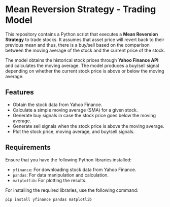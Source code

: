 # Mean Reversion Strategy - Trading Model

This repository contains a Python script that executes a **Mean Reversion Strategy** to trade stocks. It assumes that asset price will revert back to their previous mean and thus, there is a buy/sell based on the comparison between the moving average of the stock and the current price of the stock.

The model obtains the historical stock prices through **Yahoo Finance API** and calculates the moving average. The model produces a buy/sell signal depending on whether the current stock price is above or below the moving average.

## Features
- Obtain the stock data from Yahoo Finance.
- Calculate a simple moving average (SMA) for a given stock.
- Generate buy signals in case the stock price goes below the moving average.
- Generate sell signals when the stock price is above the moving average.
- Plot the stock price, moving average, and buy/sell signals.

## Requirements

Ensure that you have the following Python libraries installed:

- `yfinance`: For downloading stock data from Yahoo Finance.
- `pandas`: For data manipulation and calculation.
- `matplotlib`: For plotting the results.

For installing the required libraries, use the following command:

```bash
pip install yfinance pandas matplotlib
```
